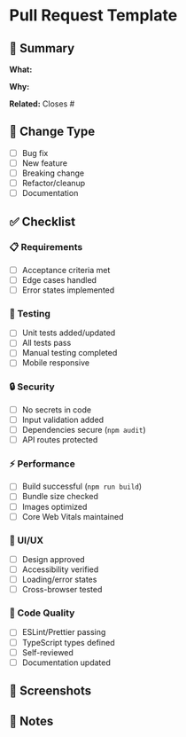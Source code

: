 # Pull Request Template

## 📝 Summary

**What:** <!-- Brief description of changes -->

**Why:** <!-- Business/technical justification -->

**Related:** Closes #<!-- issue number -->

## 🔄 Change Type

- [ ] Bug fix
- [ ] New feature
- [ ] Breaking change
- [ ] Refactor/cleanup
- [ ] Documentation

## ✅ Checklist

### 📋 Requirements

- [ ] Acceptance criteria met
- [ ] Edge cases handled
- [ ] Error states implemented

### 🧪 Testing

- [ ] Unit tests added/updated
- [ ] All tests pass
- [ ] Manual testing completed
- [ ] Mobile responsive

### 🔒 Security

- [ ] No secrets in code
- [ ] Input validation added
- [ ] Dependencies secure (`npm audit`)
- [ ] API routes protected

### ⚡ Performance

- [ ] Build successful (`npm run build`)
- [ ] Bundle size checked
- [ ] Images optimized
- [ ] Core Web Vitals maintained

### 🎨 UI/UX

- [ ] Design approved
- [ ] Accessibility verified
- [ ] Loading/error states
- [ ] Cross-browser tested

### 🚀 Code Quality

- [ ] ESLint/Prettier passing
- [ ] TypeScript types defined
- [ ] Self-reviewed
- [ ] Documentation updated

## 📸 Screenshots

<!-- Add before/after screenshots for UI changes -->

## 📝 Notes

<!-- Additional context for reviewers -->
